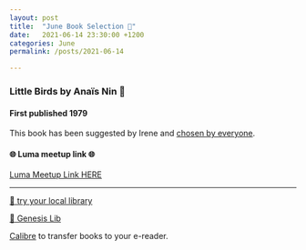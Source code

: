 ```yaml
---
layout: post
title:  "June Book Selection 💝"
date:   2021-06-14 23:30:00 +1200
categories: June
permalink: /posts/2021-06-14

---
```


### Little Birds by Anaïs Nin 💝


#### First published 1979 


This book has been suggested by Irene and [chosen by everyone](https://www.quiz-maker.com/resultsQBIYWQ8DD).


####  🌐 Luma meetup link 🌐

[Luma Meetup Link HERE](https://lu.ma/cj53zrke)


---

[🔗 try your local library](https://www.overdrive.com/)

[🔗 Genesis Lib](http://libgen.rs)

[Calibre](https://calibre-ebook.com/) to transfer books to your e-reader.


